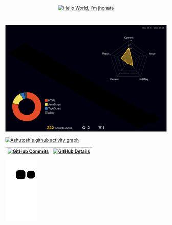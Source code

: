 
 <p align="center"><a href="https://github.com/jescatolini"><img width="80%" alt="Hello World, I'm jhonata" src="https://media.discordapp.net/attachments/1007837203768021124/1014309050596462672/nome.png" /></a></p>
  <br />

  ![Status](./profile-3d-contrib/profile-night-rainbow.svg)
  

  

  
  [![Ashutosh's github activity graph](https://github-readme-activity-graph.cyclic.app/graph?username=jescatolini&bg_color=transparent&color=91D383&line=0305B5&point=91D383&area=true&hide_border=true)](https://github.com/ashutosh00710/github-readme-activity-graph)

 | [![GitHub Commits](http://github-profile-summary-cards.vercel.app/api/cards/productive-time?username=jescatolini&theme=github_dark&utcOffset=-3)](https://github.com/vn7n24fzkq/github-profile-summary-cards) | [![GitHub Details](http://github-profile-summary-cards.vercel.app/api/cards/profile-details?username=jescatolini&theme=github_dark)](https://github.com/vn7n24fzkq/github-profile-summary-cards) |  
 | ----------- | ----------- |



 

  


  
 
   ![Snake animation](https://github.com/jescatolini/jescatolini/blob/output/github-contribution-grid-snake.svg)
 
 
 






 
  
  

  



<!--  <div style="">
    
   <div align='center'>
<a height="150em" href="http://www.github.com/jescatolini">
  <img src="https://github-readme-streak-stats.herokuapp.com/?user=jescatolini&stroke=2ea043&background=171717&ring=3382ed&fire=3382ed&currStreakNum=0bd967&currStreakLabel=3382ed&sideNums=0bd967&sideLabels=3382ed&dates=0bd967&hide_border=true" /></a>
</div>
 
 </div> -->
